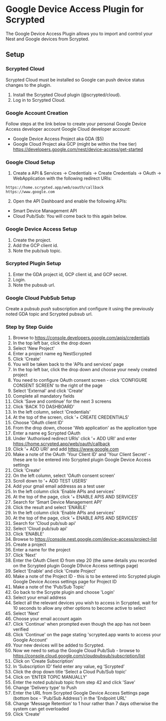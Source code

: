 # Google Device Access Plugin for Scrypted

The Google Device Access Plugin allows you to import and control your Nest and Google devices from Scrypted.

## Setup

### Scrypted Cloud

Scrypted Cloud must be installed so Google can push device status changes to the plugin.

1. Install the Scrypted Cloud plugin (@scrypted/cloud).
2. Log in to Scrypted Cloud.

### Google Account Creation

Follow steps at the link below to create your personal Google Device Access developer account Google Cloud developer account:

* Google Device Access Project aka GDA ($5)
* Google Cloud Project aka GCP (might be within the free tier)
https://developers.google.com/nest/device-access/get-started

### Google Cloud Setup
1. Create a API & Services -> Credentials -> Create Credentials -> OAuth -> WebApplication with the following redirect URIs:
```
https://home.scrypted.app/web/oauth/callback
https://www.google.com
```
2. Open the API Dashboard and enable the following APIs:
  * Smart Device Management API
  * Cloud Pub/Sub: You will come back to this again below.

### Google Device Access Setup
1. Create the project.
2. Add the GCP client id.
3. Note the pub/sub topic.

### Scrypted Plugin Setup
1. Enter the GDA project id, GCP client id, and GCP secret.
2. Login.
3. Note the pubsub url.

### Google Cloud PubSub Setup

Create a pubsub *push* subscription and configure it using the previously noted GDA topic and Scrypted pubsub url.



### Step by Step Guide

1. Browse to https://console.developers.google.com/apis/credentials
2. In the top left bar, click the drop down
3. Select 'New Project'
4. Enter a project name eg NestScrypted
5. Click 'Create'
6. You will be taken back to the 'APIs and services' page
7. In the top left bar, click the drop down and choose your newly created project
8. You need to configure OAuth consent screen - click 'CONFIGURE CONSENT SCREEN' to the right of the page
9. Select 'External' and click 'Create'
10. Complete all mandatory fields
11. Click 'Save and continue' for the next 3 screens
12. Click 'BACK TO DASHBOARD'
13. In the left column, select 'Credentials'
14. At the top of the screen, click '+ CREATE CREDENTIALS'
15. Choose 'OAuth client ID'
16. From the drop down, choose 'Web application' as the application type
17. Enter a name eg Scrypted OAuth
18. Under 'Authorised redirect URIs' click '+ ADD URI' and enter https://home.scrypted.app/web/oauth/callback
19. Click '+ ADD URI' and add https://www.google.com
20. Make a note of the OAuth 'Your Client ID' and 'Your Client Secret' - these are to be entered into Scrypted plugin Google Device Access settings
21. Click 'Create'
22. On the left column, select 'OAuth consent screen'
23. Scroll down to '+ ADD TEST USERS'
24. Add your gmail email addresss as a test user
25. In the left column click 'Enable APIs and services'
26. At the top of the page, click '+ ENABLE APIS AND SERVICES'
27. Search for 'Smart Device Management API'
28. Click the result and select 'ENABLE'
29. In the left column click 'Enable APIs and services'
30. At the top of the page, click '+ ENABLE APIS AND SERVICES'
31. Search for 'Cloud pub/sub api'
32. Select 'Cloud pub/sub api'
33. Click 'ENABLE'
34. Browse to https://console.nest.google.com/device-access/project-list
35. Create a project
36. Enter a name for the project
37. Click 'Next'
38. Enter the OAuth Client ID from step 20 (the same details you recorded on the Scrypted plugin Google D9vice Access settings page)
40. Select 'Enable' and click 'Create Project'
41. Make a note of the Project ID - this is to be entered into Scrypted plugin Google Device Access settings page for Project ID
42. Make a note of the 'Pub/Sub Topic'
43. Go back to the Scrypte plugin and choose 'Login'
44. Select your email address
45. Select all the relevant devices you wish to access in Scrypted, wait for 10 seconds to allow any other options to become active to select
46. Select 'Next'
47. Choose your email account again
48. Click 'Continue' when prompted even though the app has not been verified
49. Click 'Continue' on the page stating 'scrypted.app wants to access your Google Account'
50. Your new devices will be added to Scrypted.
51. Now we need to setup the Google Cloud Pub/Sub - browse to https://console.cloud.google.com/cloudpubsub/subscription/list
52. Click on ‘Create Subscription’
53. In ‘Subscription ID’ field enter any value, eg ‘Scrypted’
54. Click the drop down title ‘Select a Cloud Pub/Sub topic’
55. Click on ‘ENTER TOPIC MANUALLY’
56. Enter the noted pub/sub topic from step 42 and click 'Save'
57. Change 'Delivery type' to Push
58. Enter the URL from Scrypted Google Device Access Settings page (bottom box - 'Pub/Sub Address') in the 'Endpoint URL'
59. Change ‘Message Retention’ to 1 hour rather than 7 days otherwise the system can get overloaded
60. Click ‘Create’
